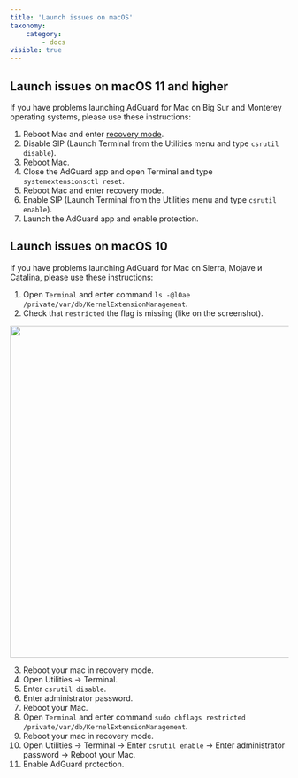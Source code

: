```yaml
---
title: 'Launch issues on macOS'
taxonomy:
    category:
        - docs
visible: true
---
```

## Launch issues on macOS 11 and higher

If you have problems launching AdGuard for Mac on Big Sur and Monterey operating systems, please use these instructions:

1. Reboot Mac and enter [recovery mode](https://support.apple.com/en-us/HT201255).
2. Disable SIP (Launch Terminal from the Utilities menu and type `csrutil disable`).
3. Reboot Mac.
4. Close the AdGuard app and open Terminal and type `systemextensionsctl reset`.
5. Reboot Mac and enter recovery mode.
6. Enable SIP (Launch Terminal from the Utilities menu and type `csrutil enable`).
6. Launch the AdGuard app and enable protection.

## Launch issues on macOS 10

If you have problems launching AdGuard for Mac on Sierra, Mojave и Catalina, please use these instructions:

1. Open `Terminal` and enter command `ls -@lOae /private/var/db/KernelExtensionManagement`.
2. Check that `restricted` the flag is missing (like on the screenshot).

<img src="https://cdn.adguard.com/public/Adguard/kb/MAC/restricted-flag.png" width="600" />

3. Reboot your mac in recovery mode.
4. Open Utilities -> Terminal.
5. Enter `csrutil disable`.
6. Enter administrator password.
7. Reboot your Mac.
8. Open `Terminal` and enter command `sudo chflags restricted /private/var/db/KernelExtensionManagement`.
9. Reboot your mac in recovery mode.
10. Open Utilities -> Terminal -> Enter `csrutil enable` -> Enter administrator password -> Reboot your Mac.
11. Enable AdGuard protection.